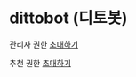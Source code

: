 # dittobot (디토봇)

관리자 권한 [초대하기](https://discordapp.com/oauth2/authorize?client_id=657954787236642816&permissions=8&scope=bot)

추천 권한 [초대하기](https://discordapp.com/api/oauth2/authorize?client_id=657954787236642816&permissions=3669062&scope=bot)